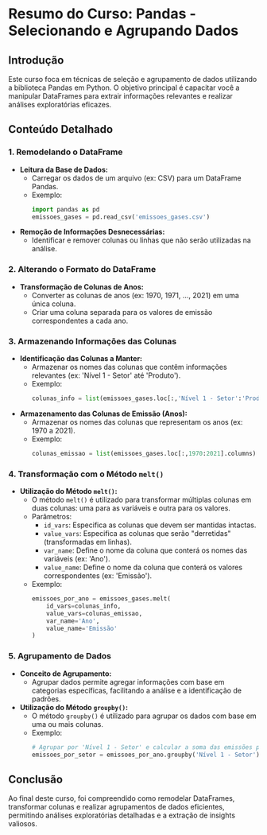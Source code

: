# Resumo do Curso: Pandas - Selecionando e Agrupando Dados

## Introdução

Este curso foca em técnicas de seleção e agrupamento de dados utilizando a biblioteca Pandas em Python. O objetivo principal é capacitar você a manipular DataFrames para extrair informações relevantes e realizar análises exploratórias eficazes.

## Conteúdo Detalhado

### 1. Remodelando o DataFrame

*   **Leitura da Base de Dados:**
    *   Carregar os dados de um arquivo (ex: CSV) para um DataFrame Pandas.
    *   Exemplo:
        ```python
        import pandas as pd
        emissoes_gases = pd.read_csv('emissoes_gases.csv')
        ```
*   **Remoção de Informações Desnecessárias:**
    *   Identificar e remover colunas ou linhas que não serão utilizadas na análise.

### 2. Alterando o Formato do DataFrame

*   **Transformação de Colunas de Anos:**
    *   Converter as colunas de anos (ex: 1970, 1971, ..., 2021) em uma única coluna.
    *   Criar uma coluna separada para os valores de emissão correspondentes a cada ano.

### 3. Armazenando Informações das Colunas

*   **Identificação das Colunas a Manter:**
    *   Armazenar os nomes das colunas que contêm informações relevantes (ex: 'Nível 1 - Setor' até 'Produto').
    *   Exemplo:
        ```python
        colunas_info = list(emissoes_gases.loc[:,'Nível 1 - Setor':'Produto'].columns)
        ```
*   **Armazenamento das Colunas de Emissão (Anos):**
    *   Armazenar os nomes das colunas que representam os anos (ex: 1970 a 2021).
    *   Exemplo:
        ```python
        colunas_emissao = list(emissoes_gases.loc[:,1970:2021].columns)
        ```

### 4. Transformação com o Método `melt()`

*   **Utilização do Método `melt()`:**
    *   O método `melt()` é utilizado para transformar múltiplas colunas em duas colunas: uma para as variáveis e outra para os valores.
    *   Parâmetros:
        *   `id_vars`: Especifica as colunas que devem ser mantidas intactas.
        *   `value_vars`: Especifica as colunas que serão "derretidas" (transformadas em linhas).
        *   `var_name`: Define o nome da coluna que conterá os nomes das variáveis (ex: 'Ano').
        *   `value_name`: Define o nome da coluna que conterá os valores correspondentes (ex: 'Emissão').
    *   Exemplo:
        ```python
        emissoes_por_ano = emissoes_gases.melt(
            id_vars=colunas_info,
            value_vars=colunas_emissao,
            var_name='Ano',
            value_name='Emissão'
        )
        ```

### 5. Agrupamento de Dados

*   **Conceito de Agrupamento:**
    *   Agrupar dados permite agregar informações com base em categorias específicas, facilitando a análise e a identificação de padrões.
*   **Utilização do Método `groupby()`:**
    *   O método `groupby()` é utilizado para agrupar os dados com base em uma ou mais colunas.
    *   Exemplo:
        ```python
        # Agrupar por 'Nível 1 - Setor' e calcular a soma das emissões por ano
        emissoes_por_setor = emissoes_por_ano.groupby('Nível 1 - Setor')['Emissão'].sum()
        ```

## Conclusão

Ao final deste curso, foi compreendido como remodelar DataFrames, transformar colunas e realizar agrupamentos de dados eficientes, permitindo análises exploratórias detalhadas e a extração de insights valiosos.
